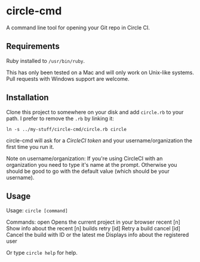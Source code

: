 # circle-cmd

A command line tool for opening your Git repo in Circle CI.

## Requirements

Ruby installed to `/usr/bin/ruby`.

This has only been tested on a Mac and will only work on Unix-like systems.
Pull requests with Windows support are welcome.

## Installation

Clone this project to somewhere on your disk and add `circle.rb` to your path.
I prefer to remove the `.rb` by linking it:

```
ln -s ../my-stuff/circle-cmd/circle.rb circle
```

circle-cmd will ask for a *CircleCI token* and your username/organization
the first time you run it.

Note on username/organization: If you're using CircleCI with an organization
you need to type it's name at the prompt. Otherwise you should be good to go
with the default value (which should be your username).


## Usage

Usage: `circle [command]`

Commands:
open            Opens the current project in your browser
recent [n]      Show info about the recent [n] builds
retry [id]      Retry a build
cancel [id]     Cancel the build with ID or the latest
me              Displays info about the registered user

Or type `circle help` for help.
